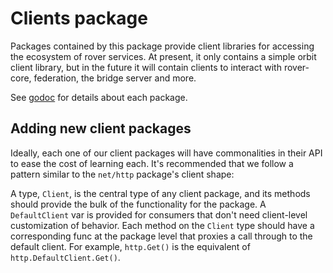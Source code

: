 # Clients package

Packages contained by this package provide client libraries for accessing the ecosystem of rover services.  At present, it only contains a simple orbit client library, but in the future it will contain clients to interact with rover-core, federation, the bridge server and more.

See [godoc](https://godoc.org/github.com/laxmicoinofficial/go/clients) for details about each package.

## Adding new client packages

Ideally, each one of our client packages will have commonalities in their API to ease the cost of learning each.  It's recommended that we follow a pattern similar to the `net/http` package's client shape:

A type, `Client`, is the central type of any client package, and its methods should provide the bulk of the functionality for the package.  A `DefaultClient` var is provided for consumers that don't need client-level customization of behavior.  Each method on the `Client` type should have a corresponding func at the package level that proxies a call through to the default client.  For example, `http.Get()` is the equivalent of `http.DefaultClient.Get()`.